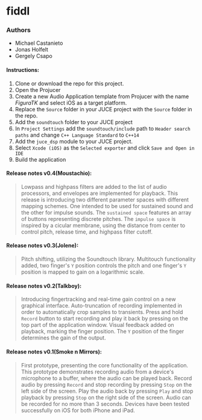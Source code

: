 # fiddl

### Authors
- Michael Castanieto
- Jonas Holfelt
- Gergely Csapo


#### Instructions:
1. Clone or download the repo for this project.
2. Open the Projucer
3. Create a new Audio Application template from Projucer with the name _FiguraTK_ and select iOS as a target platform.
4. Replace the `Source` folder in your JUCE project with the `Source` folder in the repo.
5. Add the `soundtouch` folder to your JUCE project
6. In `Project Settings` add the `soundtouch/include` path to `Header search paths` and change `C++ Language Standard` to `C++14`
7. Add the `juce_dsp` module to your JUCE project.
8. Select `Xcode (iOS)` as the `Selected exporter` and click `Save and Open in IDE`
9. Build the application

#### Release notes v0.4(Moustachio):
>Lowpass and highpass filters are added to the list of audio processors, and envelopes are implemented for playback. This release is introducing two different parameter spaces with different mapping schemes. One intended to be used for sustained sound and the other for impulse sounds. The `sustained space` features an array of buttons representing discrete pitches. The `impulse space` is inspired by a cicular membrane, using the distance from center to control pitch, release time, and highpass filter cutoff.

#### Release notes v0.3(Jolene):
>Pitch shifting, utilizing the Soundtouch library. Multitouch functionality added, two finger's `Y` position controls the pitch and one finger's `Y` position is mapped to gain on a logarithmic scale.

#### Release notes v0.2(Talkboy):
>Introducing fingertracking and real-time gain control on a new graphical interface. Auto-truncation of recording implemented in order to automatically crop samples to transients. Press and hold `Record` button to start recording and play it back by pressing on the top part of the application window. Visual feedback added on playback, marking the finger position. The `Y` position of the finger determines the gain of the output.

#### Release notes v0.1(Smoke n Mirrors):
>First prototype, presenting the core functionality of the application. This prototype demonstrates recording audio from a device's microphone to a buffer, where the audio can be played back. Record audio by pressing `Record` and stop recording by pressing `Stop` on the left side of the screen. Play the audio back by pressing `Play` and stop playback by pressing `Stop` on the right side of the screen. Audio can be recorded for no more than 3 seconds. Devices have been tested successfully on iOS for both iPhone and iPad.
